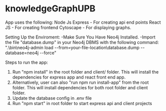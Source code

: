 # knowledgeGraphUPB

App uses the following:
Node Js Express - For creating api end points
React JS - For creating frontend
Cytoscape - For displaying graphs.

Setting Up the Enviroment:
-Make Sure You Have Neo4j Installed.
-Import the file "database.dump" in your Neo4j DBMS with the following command:
".\bin\neo4j-admin load --from=your-file-location\database.dump --database=neo4j --force"


Steps to run the app:
1. Run "npm install" in the root folder and client/ folder. This will install the dependencies for express app and react front end app.
2. Alternatively, user can also "run npm run install-app" from the root folder. This will install dependencies for both root folder and client folder.
3. Update the database config in .env file
4. Run "npm start" in root folder to start express api and client projects
